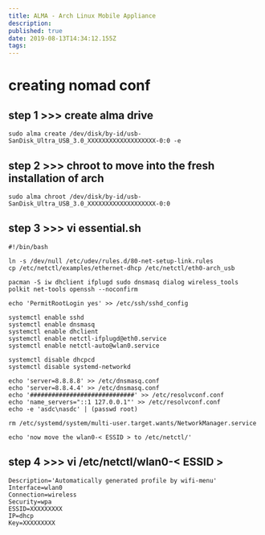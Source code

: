 ```yaml
---
title: ALMA - Arch Linux Mobile Appliance
description: 
published: true
date: 2019-08-13T14:34:12.155Z
tags: 
---
```


# creating nomad conf

## step 1 >>> create alma drive

```
sudo alma create /dev/disk/by-id/usb-SanDisk_Ultra_USB_3.0_XXXXXXXXXXXXXXXXXXX-0:0 -e
```

## step 2 >>> chroot to move into the fresh installation of arch

```
sudo alma chroot /dev/disk/by-id/usb-SanDisk_Ultra_USB_3.0_XXXXXXXXXXXXXXXXXXX-0:0
```

## step 3 >>> vi essential.sh

```
#!/bin/bash

ln -s /dev/null /etc/udev/rules.d/80-net-setup-link.rules
cp /etc/netctl/examples/ethernet-dhcp /etc/netctl/eth0-arch_usb

pacman -S iw dhclient ifplugd sudo dnsmasq dialog wireless_tools polkit net-tools openssh --noconfirm

echo 'PermitRootLogin yes' >> /etc/ssh/sshd_config

systemctl enable sshd
systemctl enable dnsmasq
systemctl enable dhclient
systemctl enable netctl-ifplugd@eth0.service
systemctl enable netctl-auto@wlan0.service

systemctl disable dhcpcd
systemctl disable systemd-networkd

echo 'server=8.8.8.8' >> /etc/dnsmasq.conf
echo 'server=8.8.4.4' >> /etc/dnsmasq.conf
echo '#############################' >> /etc/resolvconf.conf
echo 'name_servers="::1 127.0.0.1"' >> /etc/resolvconf.conf
echo -e 'asdc\nasdc' | (passwd root)

rm /etc/systemd/system/multi-user.target.wants/NetworkManager.service

echo 'now move the wlan0-< ESSID > to /etc/netctl/'
```

## step 4 >>> vi /etc/netctl/wlan0-< ESSID >

```
Description='Automatically generated profile by wifi-menu'
Interface=wlan0
Connection=wireless
Security=wpa
ESSID=XXXXXXXXX
IP=dhcp
Key=XXXXXXXXX
```
